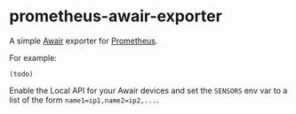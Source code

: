 prometheus-awair-exporter
=========================

A simple [Awair][] exporter for [Prometheus][].

For example:

```
(todo)
```

Enable the Local API for your Awair devices and set the `SENSORS` env
var to a list of the form `name1=ip1,name2=ip2,...`.

[Awair]: https://uk.getawair.com/
[Prometheus]: https://prometheus.io/
